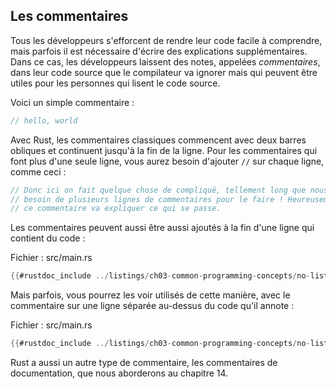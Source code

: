 <!--
## Comments
-->

## Les commentaires

<!--
All programmers strive to make their code easy to understand, but sometimes
extra explanation is warranted. In these cases, programmers leave notes, or
*comments*, in their source code that the compiler will ignore but people
reading the source code may find useful.
-->

Tous les développeurs s'efforcent de rendre leur code facile à comprendre, mais
parfois il est nécessaire d'écrire des explications supplémentaires.
Dans ce cas, les développeurs laissent des notes, appelées *commentaires*, dans
leur code source que le compilateur va ignorer mais qui peuvent être utiles
pour les personnes qui lisent le code source.

<!--
Here’s a simple comment:
-->

Voici un simple commentaire :

<!--
```rust
// hello, world
```
-->

```rust
// hello, world
```

<!--
In Rust, the idiomatic comment style starts a comment with two slashes, and the
comment continues until the end of the line. For comments that extend beyond a
single line, you’ll need to include `//` on each line, like this:
-->

Avec Rust, les commentaires classiques commencent avec deux barres obliques et
continuent jusqu'à la fin de la ligne. Pour les commentaires qui font plus
d'une seule ligne, vous aurez besoin d'ajouter `//` sur chaque ligne, comme
ceci :

<!--
```rust
// So we’re doing something complicated here, long enough that we need
// multiple lines of comments to do it! Whew! Hopefully, this comment will
// explain what’s going on.
```
-->

```rust
// Donc ici on fait quelque chose de compliqué, tellement long que nous avons
// besoin de plusieurs lignes de commentaires pour le faire ! Heureusement,
// ce commentaire va expliquer ce qui se passe.
```

<!--
Comments can also be placed at the end of lines containing code:
-->

Les commentaires peuvent aussi être aussi ajoutés à la fin d'une ligne qui
contient du code :

<!--
<span class="filename">Filename: src/main.rs</span>
-->

<span class="filename">Fichier : src/main.rs</span>

<!--
```rust
{{#rustdoc_include ../listings-sources/ch03-common-programming-concepts/no-listing-24-comments-end-of-line/src/main.rs}}
```
-->

```rust
{{#rustdoc_include ../listings/ch03-common-programming-concepts/no-listing-24-comments-end-of-line/src/main.rs}}
```

<!--
But you’ll more often see them used in this format, with the comment on a
separate line above the code it’s annotating:
-->

Mais parfois, vous pourrez les voir utilisés de cette manière, avec le
commentaire sur une ligne séparée au-dessus du code qu'il annote :

<!--
<span class="filename">Filename: src/main.rs</span>
-->

<span class="filename">Fichier : src/main.rs</span>

<!--
```rust
{{#rustdoc_include ../listings-sources/ch03-common-programming-concepts/no-listing-25-comments-above-line/src/main.rs}}
```
-->

```rust
{{#rustdoc_include ../listings/ch03-common-programming-concepts/no-listing-25-comments-above-line/src/main.rs}}
```

<!--
Rust also has another kind of comment, documentation comments, which we’ll
discuss in the “Publishing a Crate to Crates.io” section of Chapter 14.
-->

Rust a aussi un autre type de commentaire, les commentaires de documentation,
que nous aborderons au chapitre 14.

